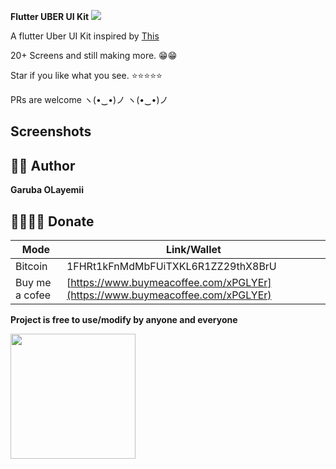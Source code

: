 **Flutter UBER UI Kit** <img src="https://camo.githubusercontent.com/a34cfbf37ba6848362bf2bee0f3915c2e38b1cc1/68747470733a2f2f696d672e736869656c64732e696f2f62616467652f5052732d77656c636f6d652d627269676874677265656e2e7376673f7374796c653d666c61742d737175617265" />

A flutter Uber UI Kit inspired by [This](https://www.behance.net/collection/175047817/Ubber)

20+ Screens and still making more. 😁😁

Star if you like what you see. ⭐⭐⭐⭐⭐

PRs are welcome ヽ(•‿•)ノ ヽ(•‿•)ノ

## Screenshots



## 🦸‍♂️ Author


**Garuba OLayemii**

## 💃🏻💃🏻 Donate

| **Mode**       | **Link/Wallet**                                                              |
| -------------- | ---------------------------------------------------------------------------- |
| Bitcoin        | 1FHRt1kFnMdMbFUiTXKL6R1ZZ29thX8BrU                                           |
| Buy me a cofee | [https://www.buymeacoffee.com/xPGLYEr](https://www.buymeacoffee.com/xPGLYEr) |

**Project is free to use/modify by anyone and everyone**

<a href="ss/app.apk"><img src="https://playerzon.com/asset/download.png" width="200"></img></a>
